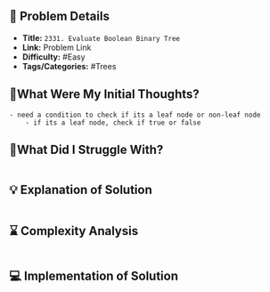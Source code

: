 ## 📝 Problem Details

- **Title:** `2331. Evaluate Boolean Binary Tree`
- **Link:** Problem Link
- **Difficulty:** #Easy 
- **Tags/Categories:** #Trees 

## 💭What Were My Initial Thoughts?

```
- need a condition to check if its a leaf node or non-leaf node
	- if its a leaf node, check if true or false
```

## 🤔What Did I Struggle With?

```

```

## 💡 Explanation of Solution

```

```

## ⌛ Complexity Analysis

```

```

## 💻 Implementation of Solution

```cpp

```